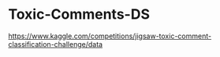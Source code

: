 # Toxic-Comments-DS

https://www.kaggle.com/competitions/jigsaw-toxic-comment-classification-challenge/data
